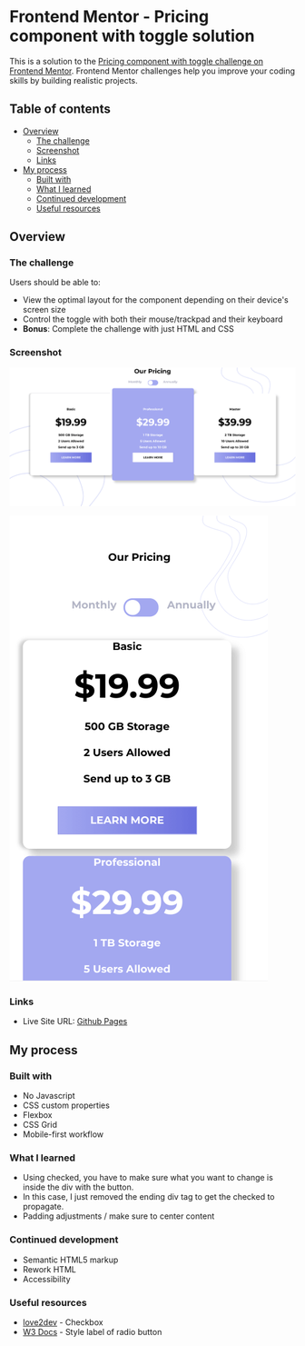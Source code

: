 # Frontend Mentor - Pricing component with toggle solution

This is a solution to the [Pricing component with toggle challenge on Frontend Mentor](https://www.frontendmentor.io/challenges/pricing-component-with-toggle-8vPwRMIC). Frontend Mentor challenges help you improve your coding skills by building realistic projects.

## Table of contents

- [Overview](#overview)
  - [The challenge](#the-challenge)
  - [Screenshot](#screenshot)
  - [Links](#links)
- [My process](#my-process)
  - [Built with](#built-with)
  - [What I learned](#what-i-learned)
  - [Continued development](#continued-development)
  - [Useful resources](#useful-resources)

## Overview

### The challenge

Users should be able to:

- View the optimal layout for the component depending on their device's screen size
- Control the toggle with both their mouse/trackpad and their keyboard
- **Bonus**: Complete the challenge with just HTML and CSS

### Screenshot

![](./pricing-toggle-screenshot-desktop.png)

![](./pricing-toggle-screenshot-mobile.png)

### Links

- Live Site URL: [Github Pages](https://jdegand.github.io/pricing-component-with-toggle/)

## My process

### Built with

- No Javascript
- CSS custom properties
- Flexbox
- CSS Grid
- Mobile-first workflow

### What I learned

- Using checked, you have to make sure what you want to change is inside the div with the button.
- In this case, I just removed the ending div tag to get the checked to propagate.
- Padding adjustments / make sure to center content

### Continued development

- Semantic HTML5 markup
- Rework HTML
- Accessibility

### Useful resources

- [love2dev](https://love2dev.com/blog/html-checkbox/) - Checkbox
- [W3 Docs](https://www.w3docs.com/snippets/css/how-to-style-the-selected-label-of-a-radio-button.html) - Style label of radio button

